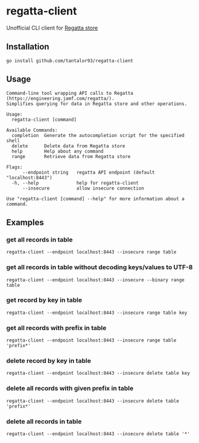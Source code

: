 # regatta-client
Unofficial CLI client for [Regatta store](https://github.com/jamf/regatta) 

## Installation
```
go install github.com/tantalor93/regatta-client
```

## Usage
```
Command-line tool wrapping API calls to Regatta (https://engineering.jamf.com/regatta/).
Simplifies querying for data in Regatta store and other operations.

Usage:
  regatta-client [command]

Available Commands:
  completion  Generate the autocompletion script for the specified shell
  delete      Delete data from Regatta store
  help        Help about any command
  range       Retrieve data from Regatta store

Flags:
      --endpoint string   regatta API endpoint (default "localhost:8443")
  -h, --help              help for regatta-client
      --insecure          allow insecure connection

Use "regatta-client [command] --help" for more information about a command.
```

## Examples
### get all records in table
```
regatta-client --endpoint localhost:8443 --insecure range table
```

### get all records in table without decoding keys/values to UTF-8
```
regatta-client --endpoint localhost:8443 --insecure --binary range table
```

### get record by key in table
```
regatta-client --endpoint localhost:8443 --insecure range table key
```

### get all records with prefix in table
```
regatta-client --endpoint localhost:8443 --insecure range table 'prefix*'
```

### delete record by key in table
```
regatta-client --endpoint localhost:8443 --insecure delete table key
```

### delete all records with given prefix in table 
```
regatta-client --endpoint localhost:8443 --insecure delete table 'prefix*'
```

### delete all records in table
```
regatta-client --endpoint localhost:8443 --insecure delete table '*'
```
